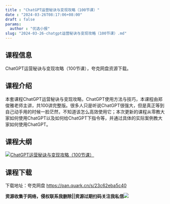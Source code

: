 ```yaml
---
title : "ChatGPT运营秘诀与变现攻略（100节课）"
date : "2024-03-26T08:17:06+08:00"
draft : false
params:
  author : "优选小报"
slug: "2024-03-26-chatgpt运营秘诀与变现攻略（100节课）.md"
---
```


## 课程信息

ChatGPT运营秘诀与变现攻略（100节课），夸克网盘资源下载。

## 课程介绍

本套课程ChatGPT运营秘诀与变现攻略，ChatGPT使用方法与技巧，本课程由郑俊雅老师主讲，共100讲完整版。很多人只是听说ChatGPT很强大，但是真正等到自己动手用的时候一脸茫然，不知道该怎么高效使用它；本次更新的课程从零教大家如何使用ChatGPT以及如何给ChatGPT下指令等，并通过具体的实际案例教大家如何使用ChatGPT。

## 课程大纲

[![ChatGPT运营秘诀与变现攻略（100节课）](//img7-1.zhekoulieshou.com/mmbiz_jpg/iaHBVewvSIbAOP5MwRmNQ8SEEaPPgBTocnFGrjk8Ko14S3uEbmojMzx5ibsnlYmLXWoT9HYAhkH0LekwaM00o70g/0)](//img7-1.zhekoulieshou.com/mmbiz_jpg/iaHBVewvSIbAOP5MwRmNQ8SEEaPPgBTocnFGrjk8Ko14S3uEbmojMzx5ibsnlYmLXWoT9HYAhkH0LekwaM00o70g/0)

## 课程下载

下载地址：夸克网盘 https://pan.quark.cn/s/23c62eba5c40

**资源收集于网络，侵权联系我删除||资源过期扫码关注我私信**![](//img7-1.zhekoulieshou.com/mmbiz_jpg/iaHBVewvSIbAjcr9g6TlCXSfiaDqkbzuEzp207hVzPqT4YGQOAazQ1KNHCeACbia5Lzq4Ckwibe48iar1q7lgVP1o3w/640?wx_fmt=jpeg&from=appmsg)


